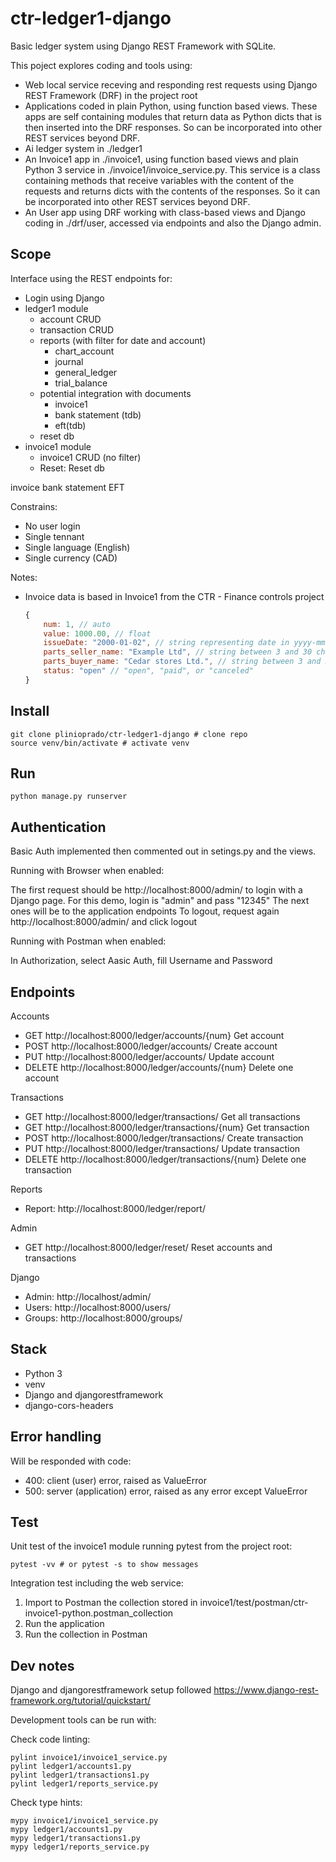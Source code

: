 # ctr-ledger1-django

Basic ledger system using Django REST Framework with SQLite.

This poject explores coding and tools using:

* Web local service receving and responding rest requests using Django REST Framework (DRF) in the project root
* Applications coded in plain Python, using function based views. These apps are self containing modules that return data as Python dicts that is then inserted into the DRF responses. So can be incorporated into other REST services beyond DRF.
* Ai ledger system in ./ledger1
* An Invoice1 app in ./invoice1, using function based views and plain Python 3 service in ./invoice1/invoice_service.py. This service is a class containing methods that receive variables with the content of the requests and returns dicts with the contents of the responses. So it can be incorporated into other REST services beyond DRF.
* An User app using DRF working with class-based views and Django coding in ./drf/user, accessed via endpoints and also the Django admin.

## Scope

Interface using the REST endpoints for:

* Login using Django
* ledger1 module
  * account CRUD
  * transaction CRUD
  * reports (with filter for date and account)
    * chart_account
    * journal
    * general_ledger
    * trial_balance
  * potential integration with documents
    * invoice1
    * bank statement (tdb)
    * eft(tdb)
  * reset db
* invoice1 module
  * invoice1 CRUD (no filter)
  * Reset: Reset db

invoice
bank statement
EFT

Constrains:

* No user login
* Single tennant
* Single language (English)
* Single currency (CAD)

Notes:

* Invoice data is based in Invoice1 from the CTR - Finance controls project

    ```Javascript
    {
        num: 1, // auto
        value: 1000.00, // float
        issueDate: "2000-01-02", // string representing date in yyyy-mm-dd
        parts_seller_name: "Example Ltd", // string between 3 and 30 chars
        parts_buyer_name: "Cedar stores Ltd.", // string between 3 and 30 chars
        status: "open" // "open", "paid", or "canceled"
    }
    ```

## Install

```shell
git clone plinioprado/ctr-ledger1-django # clone repo
source venv/bin/activate # activate venv
```

## Run

```shell
python manage.py runserver
```

## Authentication

Basic Auth implemented then commented out in setings.py and the views.

Running with Browser when enabled:

The first request should be http://localhost:8000/admin/ to login with a Django page.
    For this demo, login is "admin" and pass "12345"
The next ones will be to the application endpoints
To logout, request again http://localhost:8000/admin/ and click logout

Running with Postman when enabled:

In Authorization, select Aasic Auth, fill Username and Password

## Endpoints

Accounts

* GET    http://localhost:8000/ledger/accounts/{num}   Get account
* POST   http://localhost:8000/ledger/accounts/        Create account
* PUT    http://localhost:8000/ledger/accounts/        Update account
* DELETE http://localhost:8000/ledger/accounts/{num}   Delete one account

Transactions

* GET    http://localhost:8000/ledger/transactions/        Get all transactions
* GET    http://localhost:8000/ledger/transactions/{num}   Get transaction
* POST   http://localhost:8000/ledger/transactions/        Create transaction
* PUT    http://localhost:8000/ledger/transactions/        Update transaction
* DELETE http://localhost:8000/ledger/transactions/{num}   Delete one transaction

Reports

* Report: http://localhost:8000/ledger/report/

Admin

* GET    http://localhost:8000/ledger/reset/   Reset accounts and transactions

Django

* Admin: http://localhost/admin/
* Users: http://localhost:8000/users/
* Groups: http://localhost:8000/groups/

## Stack

* Python 3
* venv
* Django and djangorestframework
* django-cors-headers

## Error handling

Will be responded with code:

* 400: client (user) error, raised as ValueError
* 500: server (application) error, raised as any error except ValueError

## Test

Unit test of the invoice1 module running pytest from the project root:

```shell
pytest -vv # or pytest -s to show messages
```

Integration test including the web service:

1. Import to  Postman the collection stored in invoice1/test/postman/ctr-invoice1-python.postman_collection
2. Run the application
3. Run the collection in Postman

## Dev notes

Django and djangorestframework setup followed https://www.django-rest-framework.org/tutorial/quickstart/

Development tools can be run with:

Check code linting:

```shell
pylint invoice1/invoice1_service.py
pylint ledger1/accounts1.py
pylint ledger1/transactions1.py
pylint ledger1/reports_service.py
```

Check type hints:

```shell
mypy invoice1/invoice1_service.py
mypy ledger1/accounts1.py
mypy ledger1/transactions1.py
mypy ledger1/reports_service.py
```

